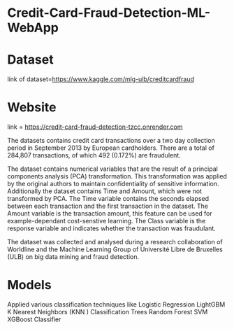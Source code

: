 # Credit-Card-Fraud-Detection-ML-WebApp
# Dataset
link of dataset=https://www.kaggle.com/mlg-ulb/creditcardfraud
# Website 
link = https://credit-card-fraud-detection-tzcc.onrender.com

The datasets contains credit card transactions over a two day collection period in September 2013 by European cardholders. There are a total of 284,807 transactions, of which 492 (0.172%) are fraudulent.

The dataset contains numerical variables that are the result of a principal components analysis (PCA) transformation. This transformation was applied by the original authors to maintain confidentiality of sensitive information. Additionally the dataset contains Time and Amount, which were not transformed by PCA. The Time variable contains the seconds elapsed between each transaction and the first transaction in the dataset. The Amount variable is the transaction amount, this feature can be used for example-dependant cost-senstive learning. The Class variable is the response variable and indicates whether the transaction was fraudulant.

The dataset was collected and analysed during a research collaboration of Worldline and the Machine Learning Group of Université Libre de Bruxelles (ULB) on big data mining and fraud detection.

# Models
Applied various classification techniques like 
Logistic Regression 
LightGBM
K Nearest Neighbors (KNN )
Classification Trees
Random Forest 
SVM
XGBoost Classifier

